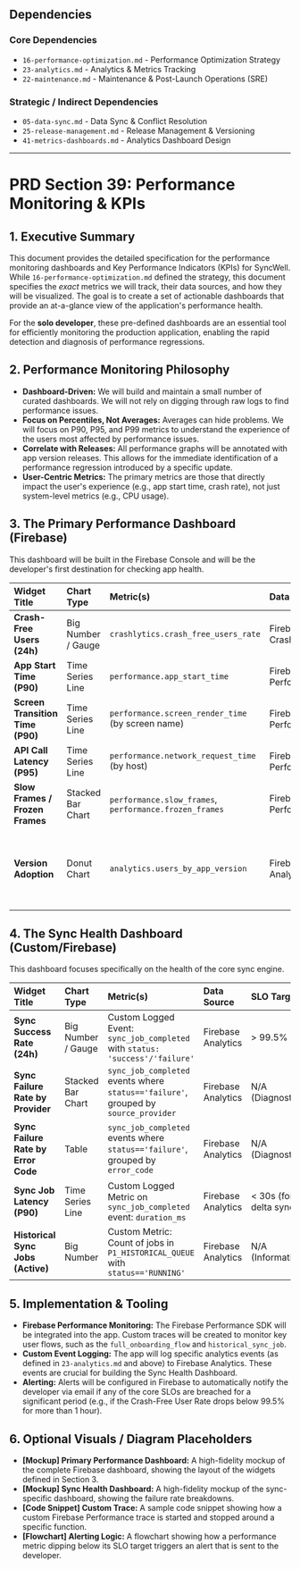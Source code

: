 ## Dependencies

### Core Dependencies
- `16-performance-optimization.md` - Performance Optimization Strategy
- `23-analytics.md` - Analytics & Metrics Tracking
- `22-maintenance.md` - Maintenance & Post-Launch Operations (SRE)

### Strategic / Indirect Dependencies
- `05-data-sync.md` - Data Sync & Conflict Resolution
- `25-release-management.md` - Release Management & Versioning
- `41-metrics-dashboards.md` - Analytics Dashboard Design

---

# PRD Section 39: Performance Monitoring & KPIs

## 1. Executive Summary

This document provides the detailed specification for the performance monitoring dashboards and Key Performance Indicators (KPIs) for SyncWell. While `16-performance-optimization.md` defined the strategy, this document specifies the *exact* metrics we will track, their data sources, and how they will be visualized. The goal is to create a set of actionable dashboards that provide an at-a-glance view of the application's performance health.

For the **solo developer**, these pre-defined dashboards are an essential tool for efficiently monitoring the production application, enabling the rapid detection and diagnosis of performance regressions.

## 2. Performance Monitoring Philosophy

*   **Dashboard-Driven:** We will build and maintain a small number of curated dashboards. We will not rely on digging through raw logs to find performance issues.
*   **Focus on Percentiles, Not Averages:** Averages can hide problems. We will focus on P90, P95, and P99 metrics to understand the experience of the users most affected by performance issues.
*   **Correlate with Releases:** All performance graphs will be annotated with app version releases. This allows for the immediate identification of a performance regression introduced by a specific update.
*   **User-Centric Metrics:** The primary metrics are those that directly impact the user's experience (e.g., app start time, crash rate), not just system-level metrics (e.g., CPU usage).

## 3. The Primary Performance Dashboard (Firebase)

This dashboard will be built in the Firebase Console and will be the developer's first destination for checking app health.

| Widget Title | Chart Type | Metric(s) | Data Source | SLO Target |
| :--- | :--- | :--- | :--- | :--- |
| **Crash-Free Users (24h)**| Big Number / Gauge | `crashlytics.crash_free_users_rate` | Firebase Crashlytics | > 99.9% |
| **App Start Time (P90)**| Time Series Line | `performance.app_start_time` | Firebase Performance | < 2.0s |
| **Screen Transition Time (P90)**| Time Series Line | `performance.screen_render_time` (by screen name) | Firebase Performance | < 250ms |
| **API Call Latency (P95)** | Time Series Line | `performance.network_request_time` (by host) | Firebase Performance | < 1.5s |
| **Slow Frames / Frozen Frames**| Stacked Bar Chart | `performance.slow_frames`, `performance.frozen_frames`| Firebase Performance | < 1% / < 0.1%|
| **Version Adoption**| Donut Chart | `analytics.users_by_app_version` | Firebase Analytics | > 90% on latest version within 14 days |

## 4. The Sync Health Dashboard (Custom/Firebase)

This dashboard focuses specifically on the health of the core sync engine.

| Widget Title | Chart Type | Metric(s) | Data Source | SLO Target |
| :--- | :--- | :--- | :--- | :--- |
| **Sync Success Rate (24h)**| Big Number / Gauge | Custom Logged Event: `sync_job_completed` with `status: 'success'/'failure'` | Firebase Analytics | > 99.5% |
| **Sync Failure Rate by Provider**| Stacked Bar Chart | `sync_job_completed` events where `status=='failure'`, grouped by `source_provider` | Firebase Analytics | N/A (Diagnostic) |
| **Sync Failure Rate by Error Code**| Table | `sync_job_completed` events where `status=='failure'`, grouped by `error_code` | Firebase Analytics | N/A (Diagnostic) |
| **Sync Job Latency (P90)**| Time Series Line | Custom Logged Metric on `sync_job_completed` event: `duration_ms` | Firebase Analytics | < 30s (for delta sync) |
| **Historical Sync Jobs (Active)**| Big Number | Custom Metric: Count of jobs in `P1_HISTORICAL_QUEUE` with `status=='RUNNING'` | Firebase Analytics | N/A (Informational)|

## 5. Implementation & Tooling

*   **Firebase Performance Monitoring:** The Firebase Performance SDK will be integrated into the app. Custom traces will be created to monitor key user flows, such as the `full_onboarding_flow` and `historical_sync_job`.
*   **Custom Event Logging:** The app will log specific analytics events (as defined in `23-analytics.md` and above) to Firebase Analytics. These events are crucial for building the Sync Health Dashboard.
*   **Alerting:** Alerts will be configured in Firebase to automatically notify the developer via email if any of the core SLOs are breached for a significant period (e.g., if the Crash-Free User Rate drops below 99.5% for more than 1 hour).

## 6. Optional Visuals / Diagram Placeholders
*   **[Mockup] Primary Performance Dashboard:** A high-fidelity mockup of the complete Firebase dashboard, showing the layout of the widgets defined in Section 3.
*   **[Mockup] Sync Health Dashboard:** A high-fidelity mockup of the sync-specific dashboard, showing the failure rate breakdowns.
*   **[Code Snippet] Custom Trace:** A sample code snippet showing how a custom Firebase Performance trace is started and stopped around a specific function.
*   **[Flowchart] Alerting Logic:** A flowchart showing how a performance metric dipping below its SLO target triggers an alert that is sent to the developer.
